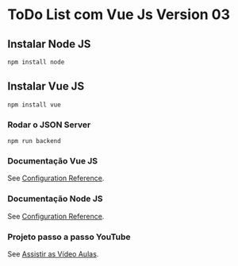 # ToDo List com Vue Js Version 03

## Instalar Node JS
```
npm install node
```

## Instalar Vue JS
```
npm install vue
```

### Rodar o JSON Server
```
npm run backend
```


### Documentação Vue JS
See [Configuration Reference](https://cli.vuejs.org/config/).

### Documentação Node JS
See [Configuration Reference](https://nodejs.org/en/).

### Projeto passo a passo YouTube
See [Assistir as Vídeo Aulas]([https://www.youtube.com/watch?v=bu5GFKrqWWc&list=PLFYSYBoGvrksWwhDWeCPj9SWFhjKHPfcM](https://www.youtube.com/watch?v=o6otjlm4UQI&list=PLFYSYBoGvrktNH_1gNC4wCufcRI4SpyTe)).
